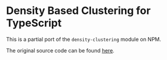 # Density Based Clustering for TypeScript

This is a partial port of the `density-clustering` module on NPM.

The original source code can be found [here](https://github.com/uhho/density-clustering).
